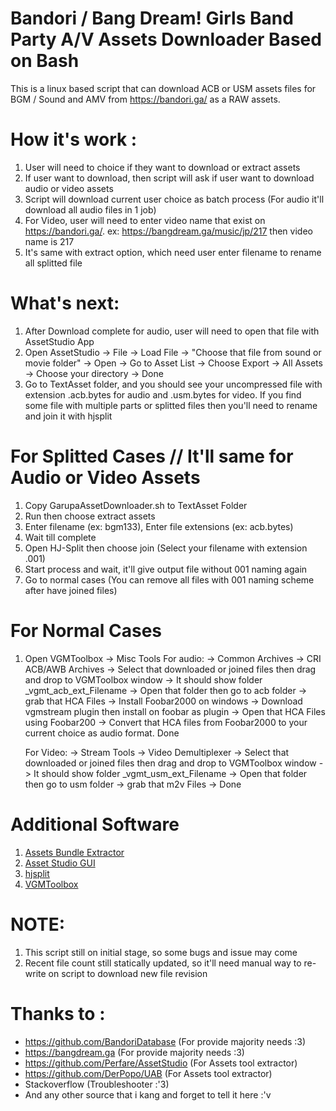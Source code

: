 # Bandori / Bang Dream! Girls Band Party A/V Assets Downloader Based on Bash
This is a linux based script that can download ACB or USM assets files for BGM / Sound and AMV from https://bandori.ga/ as a RAW assets.

# How it's work :
1. User will need to choice if they want to download or extract assets
2. If user want to download, then script will ask if user want to download audio or video assets
3. Script will download current user choice as batch process (For audio it'll download all audio files in 1 job)
4. For Video, user will need to enter video name that exist on https://bandori.ga/. 
	ex: https://bangdream.ga/music/jp/217
		then video name is 217
5. It's same with extract option, which need user enter filename to rename all splitted file

# What's next:
1. After Download complete for audio, user will need to open that file with AssetStudio App
2. Open AssetStudio -> File -> Load File -> "Choose that file from sound or movie folder" -> Open
   -> Go to Asset List -> Choose Export -> All Assets -> Choose your directory -> Done
3. Go to TextAsset folder, and you should see your uncompressed file with extension .acb.bytes for audio and .usm.bytes for video.
   If you find some file with multiple parts or splitted files then you'll need to rename and join it with hjsplit

# For Splitted Cases // It'll same for Audio or Video Assets
1. Copy GarupaAssetDownloader.sh to TextAsset Folder
2. Run then choose extract assets
3. Enter filename (ex: bgm133), Enter file extensions (ex: acb.bytes)
4. Wait till complete
5. Open HJ-Split then choose join (Select your filename with extension .001)
6. Start process and wait, it'll give output file without 001 naming again
7. Go to normal cases (You can remove all files with 001 naming scheme after have joined files)

# For Normal Cases
1. Open VGMToolbox -> Misc Tools
	For audio: -> Common Archives -> CRI ACB/AWB Archives -> Select that downloaded or joined files then drag and drop to
				VGMToolbox window -> It should show folder _vgmt_acb_ext_Filename -> Open that folder then go to acb folder
				-> grab that HCA Files -> Install Foobar2000 on windows -> Download vgmstream plugin then install on foobar as
				plugin -> Open that HCA Files using Foobar200 -> Convert that HCA files from Foobar2000 to your current choice as
				audio format. Done
	
	For Video: -> Stream Tools -> Video Demultiplexer -> Select that downloaded or joined files then drag and drop to
				VGMToolbox window -> It should show folder _vgmt_usm_ext_Filename -> Open that folder then go to usm folder
				-> grab that m2v Files -> Done


# Additional Software
1. [Assets Bundle Extractor](https://github.com/DerPopo/UABE/releases/download/2.2stableb/AssetsBundleExtractor_2.2stableb_64bit.zip)
2. [Asset Studio GUI](https://github.com/Perfare/AssetStudio)
3. [hjsplit](https://dl6.filehippo.com/566/04d/00b9565ac4782898df40ce49797b3c5205/hjsplit.zip?expires=1585872076&signature=87bf23c7d0bad07850b369f687e41ad4&url=https%3A%2F%2Ffilehippo.com%2Fdownload_hjsplit%2F&filename=hjsplit.zip)
4. [VGMToolbox](https://sourceforge.net/projects/vgmtoolbox/)

# NOTE:
1. This script still on initial stage, so some bugs and issue may come
2. Recent file count still statically updated, so it'll need manual way to re-write on script to download new file revision

# Thanks to :
- https://github.com/BandoriDatabase (For provide majority needs :3)
- https://bangdream.ga (For provide majority needs :3)
- https://github.com/Perfare/AssetStudio (For Assets tool extractor)
- https://github.com/DerPopo/UAB (For Assets tool extractor)
- Stackoverflow (Troubleshooter :'3)
- And any other source that i kang and forget to tell it here :'v